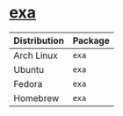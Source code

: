 # [exa](https://github.com/ogham/exa)

| Distribution | Package |
| ------------ | ------- |
| Arch Linux   | `exa`   |
| Ubuntu       | `exa`   |
| Fedora       | `exa`   |
| Homebrew     | `exa`   |
